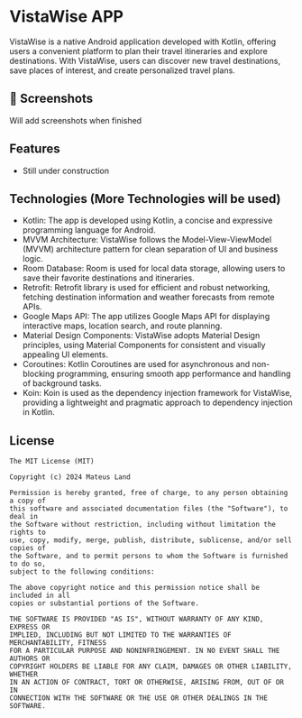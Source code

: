 # VistaWise APP
VistaWise is a native Android application developed with Kotlin, offering users a convenient platform to plan their travel itineraries and explore destinations. With VistaWise, users can discover new travel destinations, save places of interest, and create personalized travel plans.
## :camera_flash: Screenshots
Will add screenshots when finished
<!-- You can add more screenshots here if you like -->

## Features
- Still under construction

## Technologies (More Technologies will be used)
- Kotlin: The app is developed using Kotlin, a concise and expressive programming language for Android.
- MVVM Architecture: VistaWise follows the Model-View-ViewModel (MVVM) architecture pattern for clean separation of UI and business logic.
- Room Database: Room is used for local data storage, allowing users to save their favorite destinations and itineraries.
- Retrofit: Retrofit library is used for efficient and robust networking, fetching destination information and weather forecasts from remote APIs.
- Google Maps API: The app utilizes Google Maps API for displaying interactive maps, location search, and route planning.
- Material Design Components: VistaWise adopts Material Design principles, using Material Components for consistent and visually appealing UI elements.
- Coroutines: Kotlin Coroutines are used for asynchronous and non-blocking programming, ensuring smooth app performance and handling of background tasks.
- Koin: Koin is used as the dependency injection framework for VistaWise, providing a lightweight and pragmatic approach to dependency injection in Kotlin.


## License
```
The MIT License (MIT)

Copyright (c) 2024 Mateus Land

Permission is hereby granted, free of charge, to any person obtaining a copy of
this software and associated documentation files (the "Software"), to deal in
the Software without restriction, including without limitation the rights to
use, copy, modify, merge, publish, distribute, sublicense, and/or sell copies of
the Software, and to permit persons to whom the Software is furnished to do so,
subject to the following conditions:

The above copyright notice and this permission notice shall be included in all
copies or substantial portions of the Software.

THE SOFTWARE IS PROVIDED "AS IS", WITHOUT WARRANTY OF ANY KIND, EXPRESS OR
IMPLIED, INCLUDING BUT NOT LIMITED TO THE WARRANTIES OF MERCHANTABILITY, FITNESS
FOR A PARTICULAR PURPOSE AND NONINFRINGEMENT. IN NO EVENT SHALL THE AUTHORS OR
COPYRIGHT HOLDERS BE LIABLE FOR ANY CLAIM, DAMAGES OR OTHER LIABILITY, WHETHER
IN AN ACTION OF CONTRACT, TORT OR OTHERWISE, ARISING FROM, OUT OF OR IN
CONNECTION WITH THE SOFTWARE OR THE USE OR OTHER DEALINGS IN THE SOFTWARE.
```
